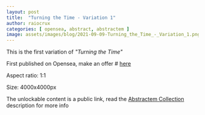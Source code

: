 ```yaml
---
layout: post
title:  "Turning the Time - Variation 1"
author: raiocrux
categories: [ opensea, abstract, abstractem ]
image: assets/images/blog/2021-09-09-Turning_the_Time_-_Variation_1.png
---
```


This is the first variation of _"Turning the Time"_

First published on Opensea, make an offer # [here](https://opensea.io/assets/0x495f947276749ce646f68ac8c248420045cb7b5e/1424050934219482094641052345481048971115530496503602941533414512485155733505)

Aspect ratio: 1:1

Size: 4000x4000px

The unlockable content is a public link, read the [Abstractem Collection](https://opensea.io/collection/abstractem) description for more info